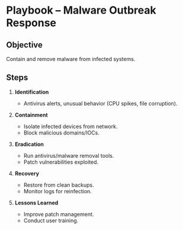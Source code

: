 # Playbook – Malware Outbreak Response

## Objective
Contain and remove malware from infected systems.

## Steps
1. **Identification**
   - Antivirus alerts, unusual behavior (CPU spikes, file corruption).

2. **Containment**
   - Isolate infected devices from network.
   - Block malicious domains/IOCs.

3. **Eradication**
   - Run antivirus/malware removal tools.
   - Patch vulnerabilities exploited.

4. **Recovery**
   - Restore from clean backups.
   - Monitor logs for reinfection.

5. **Lessons Learned**
   - Improve patch management.
   - Conduct user training.
